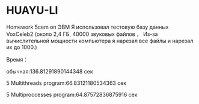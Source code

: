 # HUAYU-LI
Homework 5cem on ЭВМ
Я использовал тестовую базу данных VoxCeleb2 (около 2,4 ГБ, 40000 звуковых файлов ，
Из-за вычислительной мощности компьютера я нарезал все файлы и нарезал их до 1000.)


Время：


обычная:136.81291890144348 сек


5 Multithreads program:66.83121180534363 сек


5 Multiproccesses program:64.87572836875916 сек


